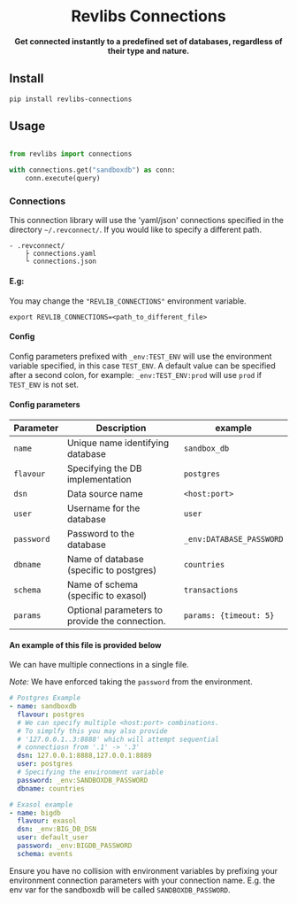 <h1 align="center">
    Revlibs Connections
</h1>

<h4 align="center">
    Get connected instantly to a predefined set of databases, regardless of their type and nature.
</h4>

## Install

```
pip install revlibs-connections
```

## Usage

```python

from revlibs import connections

with connections.get("sandboxdb") as conn:
    conn.execute(query)
```

### Connections

This connection library will use the 'yaml/json' connections specified in the directory `~/.revconnect/`.
If you would like to specify a different path.

```
- .revconnect/
    ├ connections.yaml
    └ connections.json
```

#### E.g:

You may change the `"REVLIB_CONNECTIONS"`
environment variable.

```
export REVLIB_CONNECTIONS=<path_to_different_file>
```

#### Config

Config parameters prefixed with `_env:TEST_ENV` will use the environment variable
specified, in this case `TEST_ENV`.
A default value can be specified after a second colon, for example:
`_env:TEST_ENV:prod` will use `prod` if `TEST_ENV` is not set.

#### Config parameters

| **Parameter** | **Description** | **example** |
| ------------- | --------------- | ----------- |
| `name` | Unique name identifying database | `sandbox_db` |
| `flavour` | Specifying the DB implementation | `postgres` |
| `dsn` | Data source name | `<host:port>` |
| `user` | Username for the database | `user` |
| `password` | Password to the database | `_env:DATABASE_PASSWORD` |
| `dbname` | Name of database (specific to postgres) | `countries` |
| `schema` | Name of schema (specific to exasol) | `transactions` |
| `params` | Optional parameters to provide the connection. | `params: {timeout: 5}` |

#### An example of this file is provided below

We can have multiple connections in a single file.

*Note:* We have enforced taking the `password` from the environment.

```yaml
# Postgres Example
- name: sandboxdb
  flavour: postgres
  # We can specify multiple <host:port> combinations.
  # To simplfy this you may also provide
  # '127.0.0.1..3:8888' which will attempt sequential
  # connectiosn from '.1' -> '.3'
  dsn: 127.0.0.1:8888,127.0.0.1:8889
  user: postgres
  # Specifying the environment variable
  password: _env:SANDBOXDB_PASSWORD
  dbname: countries

# Exasol example
- name: bigdb
  flavour: exasol
  dsn: _env:BIG_DB_DSN
  user: default_user
  password: _env:BIGDB_PASSWORD
  schema: events
```

Ensure you have no collision with environment variables by prefixing
your environment connection parameters with your connection name. E.g.
the env var for the sandboxdb will be called `SANDBOXDB_PASSWORD`.
